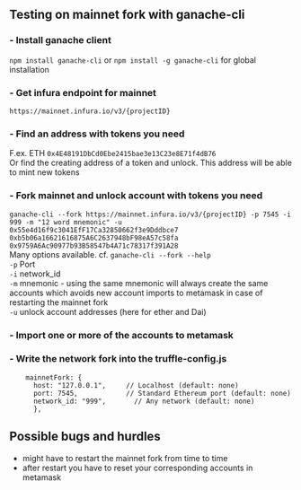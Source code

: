 ## Testing on mainnet fork with ganache-cli

### - Install ganache client <br>
`npm install ganache-cli` or
`npm install -g ganache-cli` for global installation

### - Get infura endpoint for mainnet <br>
`https://mainnet.infura.io/v3/{projectID}`

### - Find an address with tokens you need <br>
F.ex. ETH `0x4E48191DbCd0Ebe2415bae3e13C23e8E71f4dB76` <br>
Or find the creating address of a token and unlock. This address will be able to mint new tokens

### - Fork mainnet and unlock account with tokens you need <br>
`ganache-cli --fork https://mainnet.infura.io/v3/{projectID} -p 7545 -i 999 -m "12 word mnemonic" -u 0x55e4d16f9c3041EfF17Ca32850662f3e9Dddbce7 0xb5b06a16621616875A6C2637948bF98eA57c58fa 0x9759A6Ac90977b93B58547b4A71c78317f391A28` <br>
Many options available. cf. `ganache-cli --fork --help` <br>
`-p` Port <br>
`-i` network_id <br>
`-m` mnemonic - using the same mnemonic will always create the same accounts which avoids new account imports to metamask in case of restarting the mainnet fork <br>
`-u` unlock account addresses (here for ether and Dai)

### - Import one or more of the accounts to metamask

### - Write the network fork into the truffle-config.js <br>
```
    mainnetFork: {
      host: "127.0.0.1",     // Localhost (default: none)
      port: 7545,            // Standard Ethereum port (default: none)
      network_id: "999",       // Any network (default: none)
      },
```

## Possible bugs and hurdles
- might have to restart the mainnet fork from time to time
- after restart you have to reset your corresponding accounts in metamask
